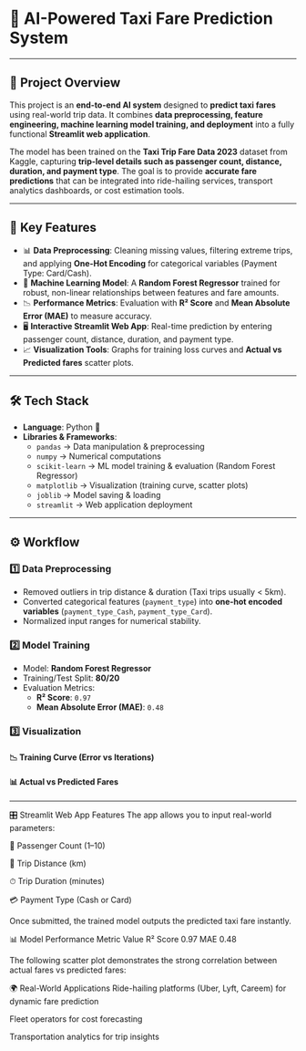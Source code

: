 # 🚖 AI-Powered Taxi Fare Prediction System

---

## 📌 Project Overview

This project is an **end-to-end AI system** designed to **predict taxi fares** using real-world trip data. It combines **data preprocessing, feature engineering, machine learning model training, and deployment** into a fully functional **Streamlit web application**.

The model has been trained on the **Taxi Trip Fare Data 2023** dataset from Kaggle, capturing **trip-level details such as passenger count, distance, duration, and payment type**. The goal is to provide **accurate fare predictions** that can be integrated into ride-hailing services, transport analytics dashboards, or cost estimation tools.

---

## 🔑 Key Features

- 📊 **Data Preprocessing**: Cleaning missing values, filtering extreme trips, and applying **One-Hot Encoding** for categorical variables (Payment Type: Card/Cash).
- 🤖 **Machine Learning Model**: A **Random Forest Regressor** trained for robust, non-linear relationships between features and fare amounts.
- 📉 **Performance Metrics**: Evaluation with **R² Score** and **Mean Absolute Error (MAE)** to measure accuracy.
- 🖥 **Interactive Streamlit Web App**: Real-time prediction by entering passenger count, distance, duration, and payment type.
- 📈 **Visualization Tools**: Graphs for training loss curves and **Actual vs Predicted fares** scatter plots.

---

## 🛠️ Tech Stack

- **Language**: Python 🐍
- **Libraries & Frameworks**:
  - `pandas` → Data manipulation & preprocessing
  - `numpy` → Numerical computations
  - `scikit-learn` → ML model training & evaluation (Random Forest Regressor)
  - `matplotlib` → Visualization (training curve, scatter plots)
  - `joblib` → Model saving & loading
  - `streamlit` → Web application deployment

---

## ⚙️ Workflow

### 1️⃣ Data Preprocessing

- Removed outliers in trip distance & duration (Taxi trips usually < 5km).
- Converted categorical features (`payment_type`) into **one-hot encoded variables** (`payment_type_Cash`, `payment_type_Card`).
- Normalized input ranges for numerical stability.

### 2️⃣ Model Training

- Model: **Random Forest Regressor**
- Training/Test Split: **80/20**
- Evaluation Metrics:
  - **R² Score**: `0.97`
  - **Mean Absolute Error (MAE)**: `0.48`

### 3️⃣ Visualization

#### 📉 Training Curve (Error vs Iterations)


#### 📊 Actual vs Predicted Fares


---

🎛️ Streamlit Web App Features
The app allows you to input real-world parameters:

🧑 Passenger Count (1–10)

📏 Trip Distance (km)

⏱ Trip Duration (minutes)

💳 Payment Type (Cash or Card)

Once submitted, the trained model outputs the predicted taxi fare instantly.

📊 Model Performance
Metric	Value
R² Score	0.97
MAE	0.48

The following scatter plot demonstrates the strong correlation between actual fares vs predicted fares:


🌍 Real-World Applications
Ride-hailing platforms (Uber, Lyft, Careem) for dynamic fare prediction

Fleet operators for cost forecasting

Transportation analytics for trip insights



